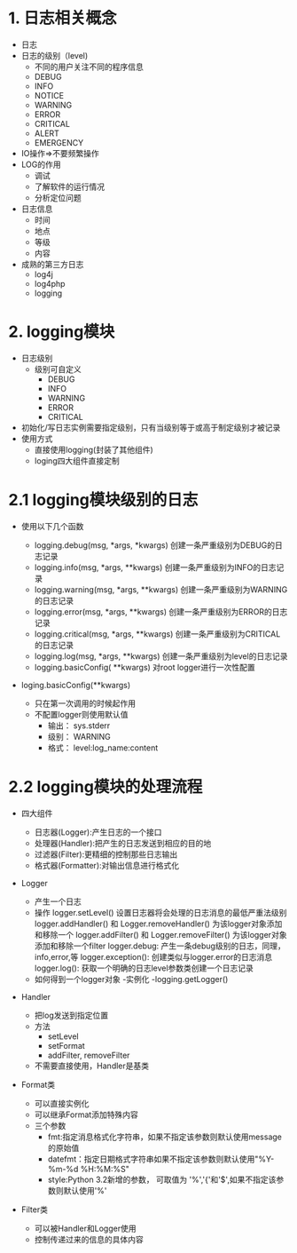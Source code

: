 # 1. 日志相关概念
- 日志
- 日志的级别（level)
    - 不同的用户关注不同的程序信息
    - DEBUG
    - INFO
    - NOTICE
    - WARNING
    - ERROR
    - CRITICAL
    - ALERT
    - EMERGENCY
- IO操作=>不要频繁操作
- LOG的作用
    - 调试
    - 了解软件的运行情况
    - 分析定位问题
- 日志信息
    - 时间
    - 地点
    - 等级
    - 内容
- 成熟的第三方日志
    - log4j
    - log4php
    - logging
# 2. logging模块
- 日志级别
    - 级别可自定义
        - DEBUG
        - INFO
        - WARNING
        - ERROR
        - CRITICAL
- 初始化/写日志实例需要指定级别，只有当级别等于或高于制定级别才被记录
- 使用方式
    - 直接使用logging(封装了其他组件)        
    - loging四大组件直接定制
# 2.1 logging模块级别的日志
- 使用以下几个函数
    
    - logging.debug(msg, *args, *kwargs) 创建一条严重级别为DEBUG的日志记录
    - logging.info(msg, *args, **kwargs) 创建一条严重级别为INFO的日志记录
    - logging.warning(msg, *args, **kwargs) 创建一条严重级别为WARNING的日志记录
    - logging.error(msg, *args, **kwargs) 创建一条严重级别为ERROR的日志记录
    - logging.critical(msg, *args, **kwargs)  创建一条严重级别为CRITICAL的日志记录
    - logging.log(msg, *args, **kwargs)  创建一条严重级别为level的日志记录
    - logging.basicConfig( **kwargs)  对root logger进行一次性配置
- loging.basicConfig(**kwargs)  
    - 只在第一次调用的时候起作用
    - 不配置logger则使用默认值
        - 输出： sys.stderr
        - 级别： WARNING
        - 格式： level:log_name:content 
# 2.2 logging模块的处理流程
- 四大组件
    - 日志器(Logger):产生日志的一个接口
    - 处理器(Handler):把产生的日志发送到相应的目的地
    - 过滤器(Filter):更精细的控制那些日志输出
    - 格式器(Formatter):对输出信息进行格式化
- Logger
    - 产生一个日志
    - 操作
            logger.setLevel()       设置日志器将会处理的日志消息的最低严重法级别
            logger.addHandler()  和  Logger.removeHandler()      为该logger对象添加和移除一个
            logger.addFilter()  和   Logger.removeFilter()       为该logger对象添加和移除一个filter
            logger.debug:           产生一条debug级别的日志，同理，info,error,等
            logger.exception():     创建类似与logger.error的日志消息
            logger.log():           获取一个明确的日志level参数类创建一个日志记录
    - 如何得到一个logger对象
        -实例化
        -logging.getLogger()
- Handler
    - 把log发送到指定位置
    - 方法
        - setLevel
        - setFormat
        - addFilter, removeFilter
    - 不需要直接使用，Handler是基类

- Format类
    - 可以直接实例化
    - 可以继承Format添加特殊内容
    - 三个参数         
        - fmt:指定消息格式化字符串，如果不指定该参数则默认使用message的原始值
        - datefmt：指定日期格式字符串如果不指定该参数则默认使用"%Y-%m-%d %H:%M:%S"
        - style:Python 3.2新增的参数， 可取值为 '%','{'和'$',如果不指定该参数则默认使用'%'
- Filter类        
    - 可以被Handler和Logger使用
    - 控制传递过来的信息的具体内容